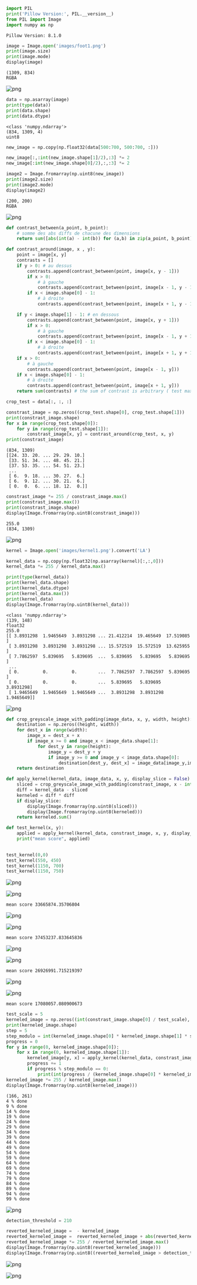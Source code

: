 ```python
import PIL
print('Pillow Version:', PIL.__version__)
from PIL import Image
import numpy as np
```

    Pillow Version: 8.1.0



```python
image = Image.open('images/foot1.png')
print(image.size)
print(image.mode)
display(image)
```

    (1309, 834)
    RGBA



    
![png](output_1_1.png)
    



```python
data = np.asarray(image)
print(type(data))
print(data.shape)
print(data.dtype)
```

    <class 'numpy.ndarray'>
    (834, 1309, 4)
    uint8



```python
new_image = np.copy(np.float32(data[500:700, 500:700, :]))

new_image[:,:int(new_image.shape[1]/2),:3] *= 2
new_image[:int(new_image.shape[0]/2),:,:3] *= 2

image2 = Image.fromarray(np.uint8(new_image))
print(image2.size)
print(image2.mode)
display(image2)
```

    (200, 200)
    RGBA



    
![png](output_3_1.png)
    



```python
def contrast_between(a_point, b_point):
    # somme des abs diffs de chacune des dimensions
    return sum([abs(int(a) - int(b)) for (a,b) in zip(a_point, b_point)])

def contrast_around(image, x , y):
    point = image[x, y]
    contrasts = []
    if y > 0: # au dessus
        contrasts.append(contrast_between(point, image[x, y - 1]))
        if x > 0:
            # à gauche
            contrasts.append(contrast_between(point, image[x - 1, y - 1]))
        if x < image.shape[0] - 1:
            # à droite
            contrasts.append(contrast_between(point, image[x + 1, y - 1]))

    if y < image.shape[1] - 1: # en dessous
        contrasts.append(contrast_between(point, image[x, y + 1]))
        if x > 0:
            # à gauche
            contrasts.append(contrast_between(point, image[x - 1, y + 1]))
        if x < image.shape[0] - 1:
            # à droite
            contrasts.append(contrast_between(point, image[x + 1, y + 1]))
    if x > 0:
        # à gauche
        contrasts.append(contrast_between(point, image[x - 1, y]))
    if x < image.shape[0] - 1:
        # à droite
        contrasts.append(contrast_between(point, image[x + 1, y]))
    return sum(contrasts) # the sum of contrast is arbitrary ( test max, mean etc ... )
```


```python
crop_test = data[:, :, :]

constrast_image = np.zeros((crop_test.shape[0], crop_test.shape[1]))
print(constrast_image.shape)
for x in range(crop_test.shape[0]):
    for y in range(crop_test.shape[1]):
        constrast_image[x, y] = contrast_around(crop_test, x, y)
print(constrast_image)
```

    (834, 1309)
    [[24. 33. 20. ... 29. 29. 10.]
     [33. 51. 34. ... 48. 45. 21.]
     [37. 53. 35. ... 54. 51. 23.]
     ...
     [ 6.  9. 18. ... 30. 27.  6.]
     [ 6.  9. 12. ... 30. 21.  6.]
     [ 0.  0.  6. ... 18. 12.  0.]]



```python
constrast_image *= 255 / constrast_image.max()
print(constrast_image.max())
print(constrast_image.shape)
display(Image.fromarray(np.uint8(constrast_image)))
```

    255.0
    (834, 1309)



    
![png](output_6_1.png)
    



```python
kernel = Image.open('images/kernel1.png').convert('LA')

kernel_data = np.copy(np.float32(np.asarray(kernel)[:,:,0]))
kernel_data *= 255 / kernel_data.max()

print(type(kernel_data))
print(kernel_data.shape)
print(kernel_data.dtype)
print(kernel_data.max())
print(kernel_data)
display(Image.fromarray(np.uint8(kernel_data)))
```

    <class 'numpy.ndarray'>
    (139, 148)
    float32
    255.0
    [[ 3.8931298  1.9465649  3.8931298 ... 21.412214  19.465649  17.519085 ]
     [ 3.8931298  3.8931298  3.8931298 ... 15.572519  15.572519  13.625955 ]
     [ 7.7862597  5.839695   5.839695  ...  5.839695   5.839695   5.839695 ]
     ...
     [ 0.         0.         0.        ...  7.7862597  7.7862597  5.839695 ]
     [ 0.         0.         0.        ...  5.839695   5.839695   3.8931298]
     [ 1.9465649  1.9465649  1.9465649 ...  3.8931298  3.8931298  1.9465649]]



    
![png](output_7_1.png)
    



```python
def crop_greyscale_image_with_padding(image_data, x, y, width, height):
    destination = np.zeros((height, width))
    for dest_x in range(width):
        image_x = dest_x + x
        if image_x >= 0 and image_x < image_data.shape[1]:
            for dest_y in range(height):
                image_y = dest_y + y
                if image_y >= 0 and image_y < image_data.shape[0]:
                    destination[dest_y, dest_x] = image_data[image_y,image_x]    
    return destination

def apply_kernel(kernel_data, image_data, x, y, display_slice = False):
    sliced = crop_greyscale_image_with_padding(constrast_image, x - int(kernel_data.shape[1]/2), y- int(kernel_data.shape[0]/2), kernel_data.shape[1], kernel_data.shape[0])
    diff = kernel_data - sliced
    kerneled = diff * diff
    if display_slice:
        display(Image.fromarray(np.uint8(sliced)))
        display(Image.fromarray(np.uint8(kerneled)))
    return kerneled.sum()

def test_kernel(x, y):
    applied = apply_kernel(kernel_data, constrast_image, x, y, display_slice = True)
    print("mean score", applied)
    

test_kernel(0,0)
test_kernel(550, 450)
test_kernel(1150, 700)
test_kernel(1150, 750)
```


    
![png](output_8_0.png)
    



    
![png](output_8_1.png)
    


    mean score 33665874.35706804



    
![png](output_8_3.png)
    



    
![png](output_8_4.png)
    


    mean score 37453237.833645836



    
![png](output_8_6.png)
    



    
![png](output_8_7.png)
    


    mean score 26926991.715219397



    
![png](output_8_9.png)
    



    
![png](output_8_10.png)
    


    mean score 17080057.080900673



```python
test_scale = 5
kerneled_image = np.zeros((int(constrast_image.shape[0] / test_scale), int(constrast_image.shape[1] / test_scale)))
print(kerneled_image.shape)
step = 5
step_modulo = int(kerneled_image.shape[0] * kerneled_image.shape[1] * step / 100)
progress = 0
for y in range(0, kerneled_image.shape[0]):
    for x in range(0, kerneled_image.shape[1]):
        kerneled_image[y, x] = apply_kernel(kernel_data, constrast_image, x *  test_scale, y *  test_scale)
        progress += 1
        if progress % step_modulo == 0:
            print(int(progress / (kerneled_image.shape[0] * kerneled_image.shape[1])  * 100) , "% done")
kerneled_image *= 255 / kerneled_image.max()
display(Image.fromarray(np.uint8(kerneled_image)))
```

    (166, 261)
    4 % done
    9 % done
    14 % done
    19 % done
    24 % done
    29 % done
    34 % done
    39 % done
    44 % done
    49 % done
    54 % done
    59 % done
    64 % done
    69 % done
    74 % done
    79 % done
    84 % done
    89 % done
    94 % done
    99 % done



    
![png](output_9_1.png)
    



```python
detection_threshold = 210

reverted_kerneled_image =  - kerneled_image
reverted_kerneled_image =  reverted_kerneled_image + abs(reverted_kerneled_image.min())
reverted_kerneled_image *= 255 / reverted_kerneled_image.max()
display(Image.fromarray(np.uint8(reverted_kerneled_image)))
display(Image.fromarray(np.uint8((reverted_kerneled_image > detection_threshold) * 255)))
```


    
![png](output_10_0.png)
    



    
![png](output_10_1.png)
    

